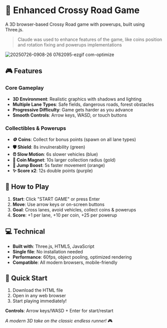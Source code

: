 # 🐓 Enhanced Crossy Road Game

A 3D browser-based Crossy Road game with powerups, built using Three.js.

> Claude was used to enhance features of the game, like coins position and rotation fixing and powerups implementations

![20250726-0908-26 0762095-ezgif com-optimize](https://github.com/user-attachments/assets/fb406ff6-dea9-425a-8453-04cec5a162c6)

## 🎮 Features

### Core Gameplay
- **3D Environment**: Realistic graphics with shadows and lighting
- **Multiple Lane Types**: Safe fields, dangerous roads, forest obstacles
- **Progressive Difficulty**: Game gets harder as you advance
- **Smooth Controls**: Arrow keys, WASD, or touch buttons

### Collectibles & Powerups
- **🪙 Coins**: Collect for bonus points (spawn on all lane types)
- **🛡️ Shield**: 8s invulnerability (green)
- **⏰ Slow Motion**: 6s slower vehicles (blue) 
- **🧲 Coin Magnet**: 10s larger collection radius (gold)
- **🚀 Jump Boost**: 5s faster movement (orange)
- **✨ Score x2**: 12s double points (purple)

## 🎯 How to Play

1. **Start**: Click "START GAME" or press Enter
2. **Move**: Use arrow keys or on-screen buttons
3. **Goal**: Cross lanes, avoid vehicles, collect coins & powerups
4. **Score**: +1 per lane, +10 per coin, +25 per powerup

## 💻 Technical

- **Built with**: Three.js, HTML5, JavaScript
- **Single file**: No installation needed
- **Performance**: 60fps, object pooling, optimized rendering
- **Compatible**: All modern browsers, mobile-friendly

## 🚀 Quick Start

1. Download the HTML file
2. Open in any web browser
3. Start playing immediately!

**Controls**: Arrow keys/WASD + Enter for start/restart

*A modern 3D take on the classic endless runner!* 🎮
